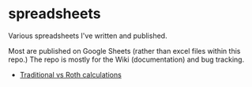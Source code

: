 # spreadsheets
Various spreadsheets I've written and published.

Most are published on Google Sheets (rather than excel files within this repo.) The repo is mostly for the Wiki (documentation) and bug tracking.

* [Traditional vs Roth calculations](https://docs.google.com/spreadsheets/d/1bn1NeHMAeDahNvjVjDoGSttHDaNyfVfrPGblIwrQBfA/edit?usp=sharing)
